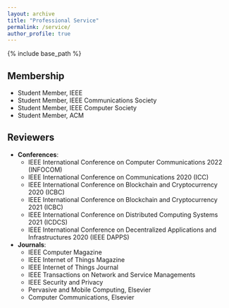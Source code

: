 ```yaml
---
layout: archive
title: "Professional Service"
permalink: /service/
author_profile: true
---
```


{% include base_path %}

Membership
----------
- Student Member, IEEE
- Student Member, IEEE Communications Society
- Student Member, IEEE Computer Society
- Student Member, ACM

Reviewers
---------
- **Conferences**:
  - IEEE International Conference on Computer Communications 2022 (INFOCOM)
  - IEEE International Conference on Communications 2020 (ICC)
  - IEEE International Conference on Blockchain and Cryptocurrency 2020 (ICBC)
  - IEEE International Conference on Blockchain and Cryptocurrency 2021 (ICBC)
  - IEEE International Conference on Distributed Computing Systems 2021 (ICDCS)
  - IEEE International Conference on Decentralized Applications and Infrastructures 2020 (IEEE DAPPS)
- **Journals**:
  - IEEE Computer Magazine
  - IEEE Internet of Things Magazine
  - IEEE Internet of Things Journal
  - IEEE Transactions on Network and Service Managements
  - IEEE Security and Privacy
  - Pervasive and Mobile Computing, Elsevier
  - Computer Communications, Elsevier
